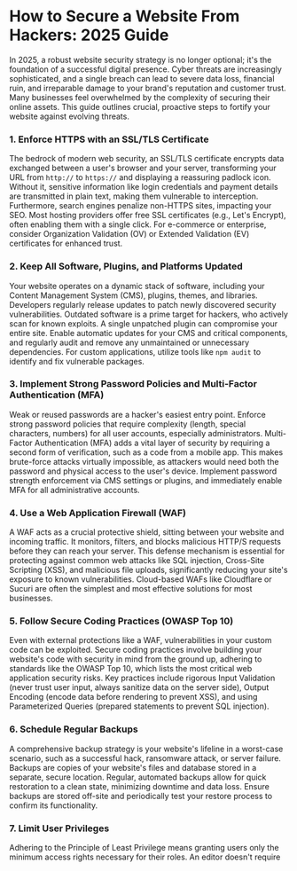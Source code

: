 # How to Secure a Website From Hackers: 2025 Guide

In 2025, a robust website security strategy is no longer optional; it's the foundation of a successful digital presence. Cyber threats are increasingly sophisticated, and a single breach can lead to severe data loss, financial ruin, and irreparable damage to your brand's reputation and customer trust. Many businesses feel overwhelmed by the complexity of securing their online assets. This guide outlines crucial, proactive steps to fortify your website against evolving threats.

### 1. Enforce HTTPS with an SSL/TLS Certificate

The bedrock of modern web security, an SSL/TLS certificate encrypts data exchanged between a user's browser and your server, transforming your URL from `http://` to `https://` and displaying a reassuring padlock icon. Without it, sensitive information like login credentials and payment details are transmitted in plain text, making them vulnerable to interception. Furthermore, search engines penalize non-HTTPS sites, impacting your SEO. Most hosting providers offer free SSL certificates (e.g., Let's Encrypt), often enabling them with a single click. For e-commerce or enterprise, consider Organization Validation (OV) or Extended Validation (EV) certificates for enhanced trust.

### 2. Keep All Software, Plugins, and Platforms Updated

Your website operates on a dynamic stack of software, including your Content Management System (CMS), plugins, themes, and libraries. Developers regularly release updates to patch newly discovered security vulnerabilities. Outdated software is a prime target for hackers, who actively scan for known exploits. A single unpatched plugin can compromise your entire site. Enable automatic updates for your CMS and critical components, and regularly audit and remove any unmaintained or unnecessary dependencies. For custom applications, utilize tools like `npm audit` to identify and fix vulnerable packages.

### 3. Implement Strong Password Policies and Multi-Factor Authentication (MFA)

Weak or reused passwords are a hacker's easiest entry point. Enforce strong password policies that require complexity (length, special characters, numbers) for all user accounts, especially administrators. Multi-Factor Authentication (MFA) adds a vital layer of security by requiring a second form of verification, such as a code from a mobile app. This makes brute-force attacks virtually impossible, as attackers would need both the password and physical access to the user's device. Implement password strength enforcement via CMS settings or plugins, and immediately enable MFA for all administrative accounts.

### 4. Use a Web Application Firewall (WAF)

A WAF acts as a crucial protective shield, sitting between your website and incoming traffic. It monitors, filters, and blocks malicious HTTP/S requests before they can reach your server. This defense mechanism is essential for protecting against common web attacks like SQL injection, Cross-Site Scripting (XSS), and malicious file uploads, significantly reducing your site's exposure to known vulnerabilities. Cloud-based WAFs like Cloudflare or Sucuri are often the simplest and most effective solutions for most businesses.

### 5. Follow Secure Coding Practices (OWASP Top 10)

Even with external protections like a WAF, vulnerabilities in your custom code can be exploited. Secure coding practices involve building your website's code with security in mind from the ground up, adhering to standards like the OWASP Top 10, which lists the most critical web application security risks. Key practices include rigorous Input Validation (never trust user input, always sanitize data on the server side), Output Encoding (encode data before rendering to prevent XSS), and using Parameterized Queries (prepared statements to prevent SQL injection).

### 6. Schedule Regular Backups

A comprehensive backup strategy is your website's lifeline in a worst-case scenario, such as a successful hack, ransomware attack, or server failure. Backups are copies of your website's files and database stored in a separate, secure location. Regular, automated backups allow for quick restoration to a clean state, minimizing downtime and data loss. Ensure backups are stored off-site and periodically test your restore process to confirm its functionality.

### 7. Limit User Privileges

Adhering to the Principle of Least Privilege means granting users only the minimum access rights necessary for their roles. An editor doesn't require